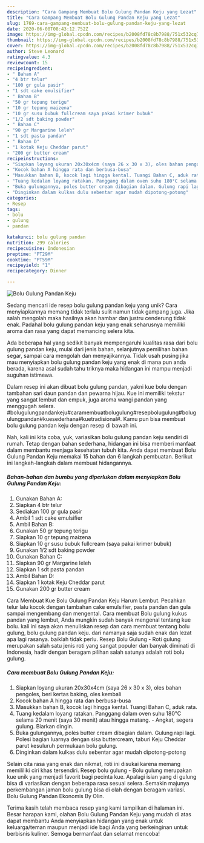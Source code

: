 ```yaml
---
description: "Cara Gampang Membuat Bolu Gulung Pandan Keju yang Lezat"
title: "Cara Gampang Membuat Bolu Gulung Pandan Keju yang Lezat"
slug: 1769-cara-gampang-membuat-bolu-gulung-pandan-keju-yang-lezat
date: 2020-06-08T08:43:12.752Z
image: https://img-global.cpcdn.com/recipes/b2008fd78c8b7988/751x532cq70/bolu-gulung-pandan-keju-foto-resep-utama.jpg
thumbnail: https://img-global.cpcdn.com/recipes/b2008fd78c8b7988/751x532cq70/bolu-gulung-pandan-keju-foto-resep-utama.jpg
cover: https://img-global.cpcdn.com/recipes/b2008fd78c8b7988/751x532cq70/bolu-gulung-pandan-keju-foto-resep-utama.jpg
author: Steve Leonard
ratingvalue: 4.3
reviewcount: 15
recipeingredient:
- " Bahan A"
- "4 btr telur"
- "100 gr gula pasir"
- "1 sdt cake emulsifier"
- " Bahan B"
- "50 gr tepung terigu"
- "10 gr tepung maizena"
- "10 gr susu bubuk fullcream saya pakai krimer bubuk"
- "1/2 sdt baking powder"
- " Bahan C"
- "90 gr Margarine leleh"
- "1 sdt pasta pandan"
- " Bahan D"
- "1 kotak Keju Cheddar parut"
- "200 gr butter cream"
recipeinstructions:
- "Siapkan loyang ukuran 20x30x4cm (saya 26 x 30 x 3), oles bahan pengoles, beri kertas baking, oles kembali"
- "Kocok bahan A hingga rata dan berbusa-busa"
- "Masukkan bahan B, kocok lagi hingga kental. Tuangi Bahan C, aduk rata."
- "Tuang kedalam loyang ratakan. Panggang dalam oven suhu 180°C selama 20 menit (saya 30 menit) atau hingga matang. Angkat, segera gulung. Biarkan dingin."
- "Buka gulungannya, poles butter cream dibagian dalam. Gulung rapi lagi. Polesi bagian luarnya dengan sisa buttercream, taburi Keju Cheddar parut kesuluruh permukaan bolu gulung."
- "Dinginkan dalam kulkas dulu sebentar agar mudah dipotong-potong"
categories:
- Resep
tags:
- bolu
- gulung
- pandan

katakunci: bolu gulung pandan 
nutrition: 299 calories
recipecuisine: Indonesian
preptime: "PT29M"
cooktime: "PT59M"
recipeyield: "1"
recipecategory: Dinner

---
```



![Bolu Gulung Pandan Keju](https://img-global.cpcdn.com/recipes/b2008fd78c8b7988/751x532cq70/bolu-gulung-pandan-keju-foto-resep-utama.jpg)

Sedang mencari ide resep bolu gulung pandan keju yang unik? Cara menyiapkannya memang tidak terlalu sulit namun tidak gampang juga. Jika salah mengolah maka hasilnya akan hambar dan justru cenderung tidak enak. Padahal bolu gulung pandan keju yang enak seharusnya memiliki aroma dan rasa yang dapat memancing selera kita.

Ada beberapa hal yang sedikit banyak mempengaruhi kualitas rasa dari bolu gulung pandan keju, mulai dari jenis bahan, selanjutnya pemilihan bahan segar, sampai cara mengolah dan menyajikannya. Tidak usah pusing jika mau menyiapkan bolu gulung pandan keju yang enak di mana pun anda berada, karena asal sudah tahu triknya maka hidangan ini mampu menjadi suguhan istimewa.

Dalam resep ini akan dibuat bolu gulung pandan, yakni kue bolu dengan tambahan sari daun pandan dan pewarna hijau. Kue ini memiliki tekstur yang sangat lembut dan empuk, juga aroma wangi pandan yang menggugah selera. #bolugulungpandankeju#caramembuatbolugulung#resepbolugulung#bolugulungpandan#kuesederhana#kuetradisional#. Kamu pun bisa membuat bolu gulung pandan keju dengan resep di bawah ini.


Nah, kali ini kita coba, yuk, variasikan bolu gulung pandan keju sendiri di rumah. Tetap dengan bahan sederhana, hidangan ini bisa memberi manfaat dalam membantu menjaga kesehatan tubuh kita. Anda dapat membuat Bolu Gulung Pandan Keju memakai 15 bahan dan 6 langkah pembuatan. Berikut ini langkah-langkah dalam membuat hidangannya.

<!--inarticleads1-->

##### Bahan-bahan dan bumbu yang diperlukan dalam menyiapkan Bolu Gulung Pandan Keju:

1. Gunakan  Bahan A:
1. Siapkan 4 btr telur
1. Sediakan 100 gr gula pasir
1. Ambil 1 sdt cake emulsifier
1. Ambil  Bahan B:
1. Gunakan 50 gr tepung terigu
1. Siapkan 10 gr tepung maizena
1. Siapkan 10 gr susu bubuk fullcream (saya pakai krimer bubuk)
1. Gunakan 1/2 sdt baking powder
1. Gunakan  Bahan C:
1. Siapkan 90 gr Margarine leleh
1. Siapkan 1 sdt pasta pandan
1. Ambil  Bahan D:
1. Siapkan 1 kotak Keju Cheddar parut
1. Gunakan 200 gr butter cream


Cara Membuat Kue Bolu Gulung Pandan Keju Harum Lembut. Pecahkan telur lalu kocok dengan tambahan cake emulsifier, pasta pandan dan gula sampai mengembang dan mengental. Cara membuat Bolu gulung kukus pandan yang lembut, Anda mungkin sudah banyak mengenal tentang kue bolu. kali ini saya akan menuliskan resep dan cara membuat tentang bolu gulung, bolu gulung pandan keju. dari namanya saja sudah enak dan lezat apa lagi rasanya. baiklah tidak perlu. Resep Bolu Gulung - Roti gulung merupakan salah satu jenis roti yang sangat populer dan banyak diminati di Indonesia, hadir dengan beragam pilihan salah satunya adalah roti bolu gulung. 

<!--inarticleads2-->

##### Cara membuat Bolu Gulung Pandan Keju:

1. Siapkan loyang ukuran 20x30x4cm (saya 26 x 30 x 3), oles bahan pengoles, beri kertas baking, oles kembali
1. Kocok bahan A hingga rata dan berbusa-busa
1. Masukkan bahan B, kocok lagi hingga kental. Tuangi Bahan C, aduk rata.
1. Tuang kedalam loyang ratakan. Panggang dalam oven suhu 180°C selama 20 menit (saya 30 menit) atau hingga matang. - Angkat, segera gulung. Biarkan dingin.
1. Buka gulungannya, poles butter cream dibagian dalam. Gulung rapi lagi. Polesi bagian luarnya dengan sisa buttercream, taburi Keju Cheddar parut kesuluruh permukaan bolu gulung.
1. Dinginkan dalam kulkas dulu sebentar agar mudah dipotong-potong


Selain cita rasa yang enak dan nikmat, roti ini disukai karena memang memililiki ciri khas tersendiri. Resep bolu gulung - Bolu gulung merupakan kue unik yang menjadi favorit bagi pecinta kue. Apalagi isian yang di gulung bisa di variasikan dengan beberapa rasa sesuai selera. Semakin majunya perkembangan jaman bolu gulung bisa di olah dengan beragam variasi. Bolu Gulung Pandan Ekonomis By Olin. 

Terima kasih telah membaca resep yang kami tampilkan di halaman ini. Besar harapan kami, olahan Bolu Gulung Pandan Keju yang mudah di atas dapat membantu Anda menyiapkan hidangan yang enak untuk keluarga/teman maupun menjadi ide bagi Anda yang berkeinginan untuk berbisnis kuliner. Semoga bermanfaat dan selamat mencoba!
